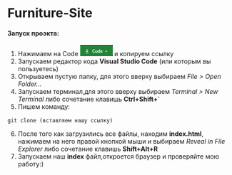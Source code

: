 # Furniture-Site
#### Запуск проэкта:

1. Нажимаем на Code ![](./img/code.jpg) и копируем ссылку
2. Запускаем редактор кода **Visual Studio Code** (или которым вы пользуетесь)
3. Открываем пустую папку, для этого вверху выбираем _File > Open Folder..._
4. Запускаем терминал,для этого вверху выбираем _Terminal > New Terminal_ либо сочетание клавишь **Ctrl+Shift+`**
5. Пишем команду:

```
git clone (вставляем нашу ссылку)
```

6. После того как загрузились все файлы, находим **index.html**, нажимаем на него правой кнопкой мыши и выбираем _Reveal in File Explorer_ либо сочетание клавишь **Shift+Alt+R**
7. Запускаем наш **index** файл,откроется браузер и проверяйте мою работу:)
